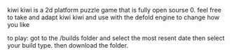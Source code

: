 kiwi kiwi is a 2d platform puzzle game that is fully open sourse 0. feel free to take and adapt kiwi kiwi and use with the defold engine to change how you like

to play: got to the /builds folder and select the most resent date then select your build type. then download the folder.